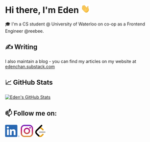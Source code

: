 <!-- 
[![Header](https://raw.githubusercontent.com/MartinHeinz/MartinHeinz/master/readme_header.png "Header")](https://martinheinz.dev/) -->

# Hi there, I'm Eden <img src="https://raw.githubusercontent.com/eden-chan/eden-chan/main/assets/wave.gif" width="30px">

🎓 I'm a CS student @ University of Waterloo on co-op as a Frontend Engineer @reebee. <br>


## &#x270d; Writing

I also maintain a blog - you can find my articles on my website at [edenchan.substack.com](https://edenchan.substack.com)

## &#x1f4c8; GitHub Stats

<!-- <a href="https://github.com/eden-chan">
  <img align="center" src="https://github-readme-stats.vercel.app/api/top-langs/?username=eden-chan&hide=java,html,tex&title_color=ffffff&text_color=c9cacc&icon_color=2bbc8a&bg_color=1d1f21&langs_count=3" />
</a> -->

<a href="https://github.com/eden-chan">
  <img align="center" src="https://github-readme-stats.vercel.app/api?username=eden-chan&show_icons=true&line_height=27&count_private=true&theme=tokyonight" alt="Eden's GitHub Stats" />
</a>

<!-- <a href="https://github.com/eden-chan/rek">
  <img align="center" src="https://github-readme-stats.vercel.app/api/pin/?username=eden-chan&repo=creak&theme=react" />
</a>
<a href="https://github.com/LemonFace0309/Study-Space">
  <img align="center" src="https://github-readme-stats.vercel.app/api/pin/?username=LemonFace0309&repo=Study-Space&theme=react" />
</a> -->

 ## 📫 Follow me on:

<a href="https://www.linkedin.com/in/eden-chan50/"> 
<img src="https://raw.githubusercontent.com/eden-chan/eden-chan/main/assets/linkedin.png " height="40em" align="center" alt="LinkedIn" title="LinkedIn"/></a>

<a href="https://www.instagram.com/eden_and_enow/"> 
<img src="https://raw.githubusercontent.com/eden-chan/eden-chan/main/assets/instagram.svg " height="40em" align="center" alt="Instagram" title="Instagram"/></a>

<a href="https://leetcode.com/edenchan/"> 
<img src="https://raw.githubusercontent.com/eden-chan/eden-chan/main/assets/leetcode.png " height="40em" align="center" alt="LeetCode" title="LeetCode"/></a>

<!-- <a href="https://edenchan.substack.com "> 
<img src="https://raw.githubusercontent.com/eden-chan/eden-chan/main/assets/substack.png " height="40em" align="center" alt="Substack" title="Substack"/></a> -->



<!-- Social Media Icons -->

[1.1]: https://raw.githubusercontent.com/eden-chan/eden-chan/main/assets/linkedin.png 



<!-- links to social media accounts -->

[1]: https://www.linkedin.com/in/eden-chan50/  "LinkedIn"
[2]: https://www.instagram.com/eden_and_enow/ "Instagram"
<!-- [3]: https://www.edenchan.substack.com/       "Substack" -->
<!-- [4]: https://www.youtube.com/                 "Youtube" -->



<!-- Resources -->
<!-- Icons: https://simpleicons.org/ -->
<!-- GitHub Stats: https://github.com/anuraghazra/github-readme-stats -->
<!-- Emojis: https://emojipedia.org/emoji/ -->
<!-- HTML Emojis: https://www.fileformat.info/index.htm -->
<!-- Shields: https://shields.io/ -->
<!-- Awesome GitHub Profile README: https://github.com/abhisheknaiidu/awesome-github-profile-readme -->
